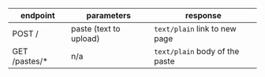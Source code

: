 endpoint | parameters | response
--- | --- | ---
POST / | paste (text to upload) | `text/plain` link to new page
GET /pastes/* | n/a | `text/plain` body of the paste
